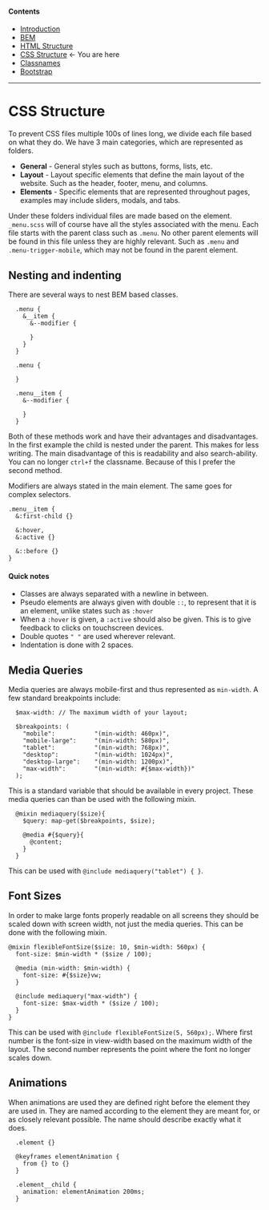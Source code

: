 #### Contents
- [Introduction](readme.md)
- [BEM](bem.md)
- [HTML Structure](htmlstructure.md)
- [CSS Structure](cssstructure.md) <- You are here
- [Classnames](classnames.md)
- [Bootstrap](bootstrap.md)
----

# CSS Structure

To prevent CSS files multiple 100s of lines long, we divide each file based on what they do.
We have 3 main categories, which are represented as folders.

- **General** - General styles such as buttons, forms, lists, etc.
- **Layout** - Layout specific elements that define the main layout of the website. Such as the header, footer, menu, and columns.
- **Elements** - Specific elements that are represented throughout pages, examples may include sliders, modals, and tabs.

Under these folders individual files are made based on the element. `_menu.scss` will of course have all the styles associated with the menu. Each file starts with the parent class such as `.menu`. No other parent elements will be found in this file unless they are highly relevant. Such as `.menu` and `.menu-trigger-mobile`, which may not be found in the parent element.

## Nesting and indenting
There are several ways to nest BEM based classes.

```
  .menu {
    &__item {
      &--modifier {

      }
    }
  }
```
```
  .menu {

  }

  .menu__item {
    &--modifier {

    }
  }
```

Both of these methods work and have their advantages and disadvantages. In the first example the child is nested under the parent. This makes for less writing. The main disadvantage of this is readability and also search-ability. You can no longer `ctrl+f` the classname.
Because of this I prefer the second method.

Modifiers are always stated in the main element. The same goes for complex selectors.

```
.menu__item {
  &:first-child {}

  &:hover,
  &:active {}

  &::before {}
}
```
#### Quick notes

- Classes are always separated with a newline in between.
- Pseudo elements are always given with double `::`, to represent that it is an element, unlike states such as `:hover`
- When a `:hover` is given, a `:active` should also be given. This is to give feedback to clicks on touchscreen devices.
- Double quotes `" "` are used wherever relevant.
- Indentation is done with 2 spaces.

## Media Queries

Media queries are always mobile-first and thus represented as `min-width`. A few standard breakpoints include:

```
  $max-width: // The maximum width of your layout;

  $breakpoints: (
    "mobile":           "(min-width: 460px)",
    "mobile-large":     "(min-width: 580px)",
    "tablet":           "(min-width: 768px)",
    "desktop":          "(min-width: 1024px)",
    "desktop-large":    "(min-width: 1200px)",
    "max-width":        "(min-width: #{$max-width})"
  );
```

This is a standard variable that should be available in every project. These media queries can than be used with the following mixin.

```
  @mixin mediaquery($size){
    $query: map-get($breakpoints, $size);

    @media #{$query}{
      @content;
    }
  }
```

This can be used with `@include mediaquery("tablet") { }`.

## Font Sizes
In order to make large fonts properly readable on all screens they should be scaled down with screen width, not just the media queries. This can be done with the following mixin.

```
@mixin flexibleFontSize($size: 10, $min-width: 560px) {
  font-size: $min-width * ($size / 100);

  @media (min-width: $min-width) {
    font-size: #{$size}vw;
  }

  @include mediaquery("max-width") {
    font-size: $max-width * ($size / 100);
  }
}
```

This can be used with `@include flexibleFontSize(5, 560px);`. Where first number is the font-size in view-width based on the maximum width of the layout. The second number represents the point where the font no longer scales down.

## Animations

When animations are used they are defined right before the element they are used in. They are named according to the element they are meant for, or as closely relevant possible. The name should describe exactly what it does.

```
  .element {}

  @keyframes elementAnimation {
    from {} to {}
  }

  .element__child {
    animation: elementAnimation 200ms;
  }
```
